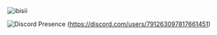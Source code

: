 <img src="https://komarev.com/ghpvc/?username=ibisii&label=Number%20Visitors&color=e4a446" alt="ibisii" />

![Discord Presence](https://lanyard-profile-readme.vercel.app/api/791263097817661451?theme=light&bg=e4a446&animated=false&hideDiscrim=false&borderRadius=30px)
(https://discord.com/users/791263097817661451)
